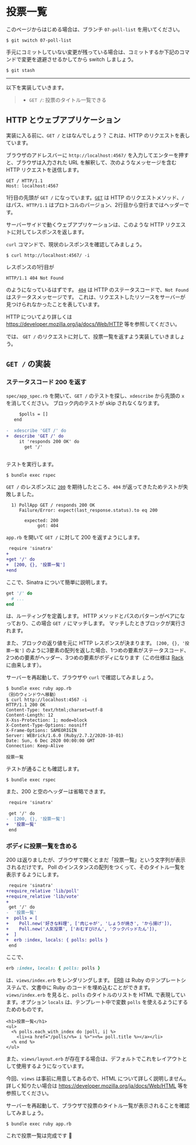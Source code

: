 # 投票一覧

このページからはじめる場合は、ブランチ `07-poll-list` を用いてください。

    $ git switch 07-poll-list

手元にコミットしていない変更が残っている場合は、コミットするか下記のコマンドで変更を退避させるかしてから switch しましょう。

    $ git stash

---

以下を実装していきます。

> - `GET /`: 投票のタイトル一覧できる

## HTTP とウェブアプリケーション

実装に入る前に、`GET /` とはなんでしょう？
これは、HTTP のリクエストを表しています。

ブラウザのアドレスバーに `http://localhost:4567/` を入力してエンターを押すと、ブラウザは入力された URL を解釈して、次のようなメッセージを含む HTTP リクエストを送信します。

```http
GET / HTTP/1.1
Host: localhost:4567
```

1行目の先頭が `GET /` になっています。[`GET`](https://developer.mozilla.org/ja/docs/Web/HTTP/Methods/GET) は HTTP のリクエストメソッド、`/` はパス、`HTTP/1.1` はプロトコルのバージョン、2行目から空行まではヘッダーです。

サーバーサイドで動くウェブアプリケーションは、このような HTTP リクエストに対してレスポンスを返します。

`curl` コマンドで、現状のレスポンスを確認してみましょう。

```shell
$ curl http://localhost:4567/ -i
```

レスポンスの1行目が

```http
HTTP/1.1 404 Not Found
```

のようになっているはずです。
[`404`](https://developer.mozilla.org/ja/docs/Web/HTTP/Status/404) は HTTP のステータスコードで、`Not Found` はステータスメッセージです。
これは、リクエストしたリソースをサーバーが見つけられなかったことを表しています。

HTTP についてより詳しくは https://developer.mozilla.org/ja/docs/Web/HTTP 等を参照してください。

では、 `GET /` のリクエストに対して、投票一覧を返すよう実装していきましょう。

## `GET /` の実装

### ステータスコード 200 を返す

`spec/app_spec.rb` を開いて、`GET /` のテストを探し、`xdescribe` から先頭の `x` を消してください。
ブロック内のテストが skip されなくなります。

```diff
     $polls = []
   end
 
-  xdescribe 'GET /' do
+  describe 'GET /' do
     it 'responds 200 OK' do
       get '/'
 
```

テストを実行します。

    $ bundle exec rspec

`GET /` のレスポンスに [`200`](https://developer.mozilla.org/ja/docs/Web/HTTP/Status/200) を期待したところ、`404` が返ってきたためテストが失敗しました。

```
  1) PollApp GET / responds 200 OK
     Failure/Error: expect(last_response.status).to eq 200
     
       expected: 200
            got: 404
```

`app.rb` を開いて `GET /` に対して 200 を返すようにします。

```diff
 require 'sinatra'
+
+get '/' do
+  [200, {}, '投票一覧']
+end
```

ここで、Sinatra について簡単に説明します。

```ruby
get '/' do
  # ...
end
```

は、ルーティングを定義します。
HTTP メソッドとパスのパターンがペアになっており、この場合 `GET /` にマッチします。
マッチしたときブロックが実行されます。

また、ブロックの返り値を元に HTTP レスポンスが決まります。
`[200, {}, '投票一覧']` のように3要素の配列を返した場合、1つめの要素がステータスコード、2つめの要素がヘッダー、3つめの要素がボディになります（この仕様は [Rack](https://github.com/rack/rack) に由来します）。

サーバーを再起動して、ブラウザや `curl` で確認してみましょう。

```
$ bundle exec ruby app.rb
（別のウィンドウへ移動）
$ curl http://localhost:4567 -i
HTTP/1.1 200 OK
Content-Type: text/html;charset=utf-8
Content-Length: 12
X-Xss-Protection: 1; mode=block
X-Content-Type-Options: nosniff
X-Frame-Options: SAMEORIGIN
Server: WEBrick/1.6.0 (Ruby/2.7.2/2020-10-01)
Date: Sun, 6 Dec 2020 00:00:00 GMT
Connection: Keep-Alive

投票一覧
```

テストが通ることも確認します。

    $ bundle exec rspec

また、200 と空のヘッダーは省略できます。

```diff
 require 'sinatra'
 
 get '/' do
-  [200, {}, '投票一覧']
+  '投票一覧'
 end
```

### ボディに投票一覧を含める

200 は返りましたが、ブラウザで開くとまだ「投票一覧」という文字列が表示されるだけです。
Poll のインスタンスの配列をつくって、そのタイトル一覧を表示するようにします。

```diff
 require 'sinatra'
+require_relative 'lib/poll'
+require_relative 'lib/vote'
+
 get '/' do
-  '投票一覧'
+  polls = [
+    Poll.new('好きな料理', ['肉じゃが', 'しょうが焼き', 'から揚げ']),
+    Poll.new('人気投票', ['おむすびけん', 'クックパッドたん']),
+  ]
+  erb :index, locals: { polls: polls }
 end
```

ここで、

```ruby
erb :index, locals: { polls: polls }
```

は、`views/index.erb` をレンダリングします。
[ERB](https://rubyapi.org/2.7/o/erb) は Ruby のテンプレートシステムで、文書中に Ruby のコードを埋め込むことができます。`views/index.erb` を見ると、`polls` のタイトルのリストを HTML で表現しています。オプション `locals` は、テンプレート中で変数 `polls` を使えるようにするためのものです。

```erb
<h1>投票一覧</h1>
<ul>
  <% polls.each_with_index do |poll, i| %>
    <li><a href="/polls/<%= i %>"><%= poll.title %></a></li>
  <% end %>
</ul>
```

また、`views/layout.erb` が存在する場合は、デフォルトでこれをレイアウトとして使用するようになっています。

今回、`views` は事前に用意してあるので、HTML について詳しく説明しません。詳しく知りたい場合は https://developer.mozilla.org/ja/docs/Web/HTML 等を参照してください。

サーバーを再起動して、ブラウザで投票のタイトル一覧が表示されることを確認してみましょう。

    $ bundle exec ruby app.rb

これで投票一覧は完成です :tada:
